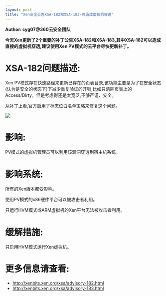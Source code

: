 ```yaml
---
layout: post
title: "Xen安全公告XSA-182和XSA-183-可造成虚拟机穿透"
---
```


**Author: cyg07@360云安全团队**

**今天Xen更新了2个重要的补丁公告XSA-182和XSA-183,其中XSA-182可以造成直接的虚拟机穿透,建议使用Xen PV模式的云平台尽快更新补丁。**

# XSA-182问题描述:

Xen PV模式存在快速路径来更新已存在的页表目录,该功能主要是为了在安全状态(认为是安全的状态下)下减少重复验证的开销,比如只清除页表上的Access/Dirty。但是考虑得还是太宽泛,不够严谨、安全。

<!-- more -->

从补丁上看,官方启用了标志位白名单策略来修复这个问题。

![][1]

# 影响:

PV模式的虚拟机管理员可以利用该漏洞穿透到宿主机系统。

# 影响系统:

所有的Xen版本都受影响。

使用PV模式的x86硬件平台可以被攻击者利用。

只运行HVM模式或ARM虚拟机的Xen平台无法被攻击者利用。

# 缓解措施:

只启用HVM模式运行Xen虚拟机。

# 更多信息请查看:

* <http://xenbits.xen.org/xsa/advisory-182.html>
* <http://xenbits.xen.org/xsa/advisory-183.html>

[1]: https://p0.ssl.qhimg.com/t01e23ac220ed450c79.png
